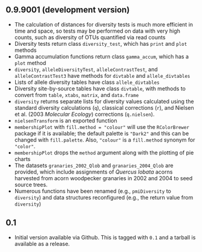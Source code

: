 0.9.9001 (development version)
------

* The calculation of distances for diversity tests is much more efficient in time and space, so tests may be performed on data with very high counts, such as diversity of OTUs quantified via read counts
* Diversity tests return class `diversity_test`, which has `print` and `plot` methods
* Gamma accumulation functions return class `gamma_accum`, which has a `plot` method
* `diversity`, `alleleDiversityTest`, `alleleContrastTest`, and `alleleContrastTest3` have methods for `divtable` and `allele_divtables`
* Lists of allele diversity tables have class `allele_divtables`
* Diversity site-by-source tables have class `divtable`, with methods to convert from `table`, `xtabs`, `matrix`, and `data.frame`
* `diversity` returns separate lists for diversity values calculated using the standard diversity calculations (`q`), classical corrections (`r`), and Nielsen et al. (2003 *Molecular Ecology*) corrections (`q.nielsen`).
* `nielsenTransform` is an exported function
* `membershipPlot` with `fill.method = "colour"` will use the `RColorBrewer` package if it is available; the default palette is `"Dark2"` and this can be changed with `fill.palette`.  Also, `"colour"` is a `fill.method` synonym for `"color"`.
* `membershipPlot` drops the `method` argument along with the plotting of pie charts
* The datasets `granaries_2002_Qlob` and `granaries_2004_Qlob` are provided, which include assignments of *Quercus lobata* acorns harvested from acorn woodpecker granaries in 2002 and 2004 to seed source trees.
* Numerous functions have been renamed (e.g., `pmiDiversity` to `diversity`) and data structures reconfigured (e.g., the return value from `diversity`)


0.1
------

* Initial version available via Github.  This is tagged with `0.1` and a tarball is available as a release.
